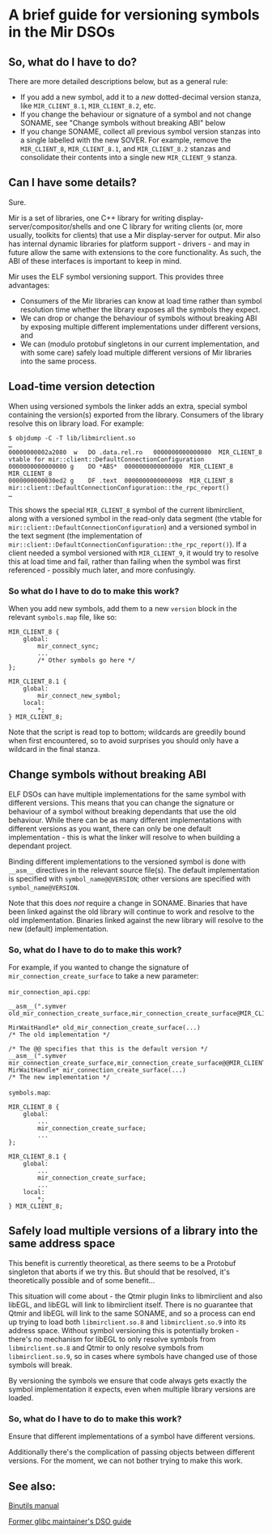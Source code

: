 A brief guide for versioning symbols in the Mir DSOs
====================================================

So, what do I have to do?
-------------------------

There are more detailed descriptions below, but as a general rule:

 - If you add a new symbol, add it to a _new_ dotted-decimal version stanza, like `MIR_CLIENT_8.1`, `MIR_CLIENT_8.2`, etc.
 - If you change the behaviour or signature of a symbol and not change SONAME, see "Change symbols without breaking ABI" below
 - If you change SONAME, collect all previous symbol version stanzas into a single labelled with the new SOVER. For example, remove the `MIR_CLIENT_8`, `MIR_CLIENT_8.1`, and `MIR_CLIENT_8.2` stanzas and consolidate their contents into a single new `MIR_CLIENT_9` stanza.

Can I have some details?
------------------------

Sure.

Mir is a set of libraries, one C++ library for writing display-server/compositor/shells and one C library for writing clients (or, more usually, toolkits for clients) that use a Mir display-server for output. Mir also has internal dynamic libraries for platform support - drivers - and may in future allow the same with extensions to the core functionality. As such, the ABI of these interfaces is important to keep in mind.

Mir uses the ELF symbol versioning support. This provides three advantages:

 - Consumers of the Mir libraries can know at load time rather than symbol resolution time whether the library exposes all the symbols they expect.
 - We can drop or change the behaviour of symbols without breaking ABI by exposing multiple different implementations under different versions, and
 - We can (modulo protobuf singletons in our current implementation, and with some care) safely load multiple different versions of Mir libraries into the same process.

Load-time version detection
---------------------------
When using versioned symbols the linker adds an extra, special symbol containing the version(s) exported from the library. Consumers of the library resolve this on library load. For example:

    $ objdump -C -T lib/libmirclient.so
    …
    00000000002a2080  w   DO .data.rel.ro   0000000000000080  MIR_CLIENT_8 vtable for mir::client::DefaultConnectionConfiguration
    0000000000000000 g    DO *ABS*  0000000000000000  MIR_CLIENT_8 MIR_CLIENT_8
    0000000000030ed2 g    DF .text  0000000000000098  MIR_CLIENT_8 mir::client::DefaultConnectionConfiguration::the_rpc_report()
    …

This shows the special `MIR_CLIENT_8` symbol of the current libmirclient, along with a versioned symbol in the read-only data segment (the vtable for `mir::client::DefaultConnectionConfiguration`) and a versioned symbol in the text segment (the implementation of `mir::client::DefaultConnectionConfiguration::the_rpc_report()`). If a client needed a symbol versioned with `MIR_CLIENT_9`, it would try to resolve this at load time and fail, rather than failing when the symbol was first referenced - possibly much later, and more confusingly.

### So what do I have to do to make this work?

When you add new symbols, add them to a new `version` block in the relevant `symbols.map` file, like so:

    MIR_CLIENT_8 {
        global:
            mir_connect_sync;
            ...
            /* Other symbols go here */
    };

    MIR_CLIENT_8.1 {
        global:
            mir_connect_new_symbol;
        local:
            *;
    } MIR_CLIENT_8;

Note that the script is read top to bottom; wildcards are greedily bound when first encountered, so to avoid surprises you should only have a wildcard in the final stanza.

Change symbols without breaking ABI
-----------------------------------
ELF DSOs can have multiple implementations for the same symbol with different versions. This means that you can change the signature or behaviour of a symbol without breaking dependants that use the old behaviour. While there can be as many different implementations with different versions as you want, there can only be one default implementation - this is what the linker will resolve to when building a dependant project.

Binding different implementations to the versioned symbol is done with `__asm__` directives in the relevant source file(s). The default implementation is specified with `symbol_name@@VERSION`; other versions are specified with `symbol_name@VERSION`.

Note that this does _not_ require a change in SONAME. Binaries that have been linked against the old library will continue to work and resolve to the old implementation. Binaries linked against the new library will resolve to the new (default) implementation.

### So, what do I have to do to make this work?
For example, if you wanted to change the signature of `mir_connection_create_surface` to take a new parameter:

`mir_connection_api.cpp`:

    __asm__(".symver old_mir_connection_create_surface,mir_connection_create_surface@MIR_CLIENT_8");

    MirWaitHandle* old_mir_connection_create_surface(...)
    /* The old implementation */

    /* The @@ specifies that this is the default version */
    __asm__(".symver mir_connection_create_surface,mir_connection_create_surface@@MIR_CLIENT_8.1");
    MirWaitHandle* mir_connection_create_surface(...)
    /* The new implementation */

`symbols.map`:

    MIR_CLIENT_8 {
        global:
            ...
            mir_connection_create_surface;
            ...
    };

    MIR_CLIENT_8.1 {
        global:
            ...
            mir_connection_create_surface;
            ...
        local:
            *;
    } MIR_CLIENT_8;

Safely load multiple versions of a library into the same address space
----------------------------------------------------------------------
This benefit is currently theoretical, as there seems to be a Protobuf singleton that aborts if we try this. But should that be resolved, it's theoretically possible and of some benefit...

This situation will come about - the Qtmir plugin links to libmirclient and also libEGL, and libEGL will link to libmirclient itself. There is no guarantee that Qtmir and libEGL will link to the same SONAME, and so a process can end up trying to load both `libmirclient.so.8` and `libmirclient.so.9` into its address space. Without symbol versioning this is potentially broken - there's no mechanism for libEGL to only resolve symbols from `libmirclient.so.8` and Qtmir to only resolve symbols from `libmirclient.so.9`, so in cases where symbols have changed use of those symbols will break.

By versioning the symbols we ensure that code always gets exactly the symbol implementation it expects, even when multiple library versions are loaded.

### So, what do I have to do to make this work?

Ensure that different implementations of a symbol have different versions.

Additionally there's the complication of passing objects between different versions. For the moment, we can not bother trying to make this work.


See also: 
---------
[Binutils manual](https://sourceware.org/binutils/docs/ld/VERSION.html)

[Former glibc maintainer's DSO guide](http://www.akkadia.org/drepper/dsohowto.pdf)
